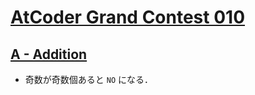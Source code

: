 # [AtCoder Grand Contest 010](https://atcoder.jp/contests/agc010/tasks)

## [A - Addition](https://atcoder.jp/contests/agc010/tasks/agc010_a)
- 奇数が奇数個あると `NO` になる．
